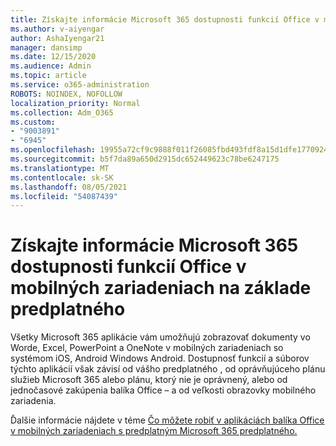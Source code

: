 ```yaml
---
title: Získajte informácie Microsoft 365 dostupnosti funkcií Office v mobilných zariadeniach na základe predplatného
ms.author: v-aiyengar
author: AshaIyengar21
manager: dansimp
ms.date: 12/15/2020
ms.audience: Admin
ms.topic: article
ms.service: o365-administration
ROBOTS: NOINDEX, NOFOLLOW
localization_priority: Normal
ms.collection: Adm_O365
ms.custom:
- "9003891"
- "6945"
ms.openlocfilehash: 19955a72cf9c9888f011f26085fbd493fdf8a15d1dfe17709244497f52be02d7
ms.sourcegitcommit: b5f7da89a650d2915dc652449623c78be6247175
ms.translationtype: MT
ms.contentlocale: sk-SK
ms.lasthandoff: 08/05/2021
ms.locfileid: "54087439"
---
```

# <a name="learn-about-microsoft-365-subscriptionbased-availability-of-office-apps-features-on-mobile-devices"></a>Získajte informácie Microsoft 365 dostupnosti funkcií Office v mobilných zariadeniach na základe predplatného

Všetky Microsoft 365 aplikácie vám umožňujú zobrazovať dokumenty vo Worde, Excel, PowerPoint a OneNote v mobilných zariadeniach so systémom iOS, Android Windows Android. Dostupnosť funkcií a súborov týchto aplikácií však závisí od vášho predplatného , od oprávňujúceho plánu služieb Microsoft 365 alebo plánu, ktorý nie je oprávnený, alebo od jednočasové zakúpenia balíka Office – a od veľkosti obrazovky mobilného zariadenia.

Ďalšie informácie nájdete v téme [Čo môžete robiť v aplikáciách balíka Office v mobilných zariadeniach s predplatným Microsoft 365 predplatného.](https://go.microsoft.com/fwlink/?linkid=2135575) 